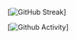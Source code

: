 [![GitHub Streak](http://github-readme-streak-stats.herokuapp.com?user=Dan-Mizu&theme=github-dark&hide_border=true&date_format=M%20j%5B%2C%20Y%5D)]

[![Github Activity](https://activity-graph.herokuapp.com/graph?username=Dan-Mizu&theme=github-dark)]
